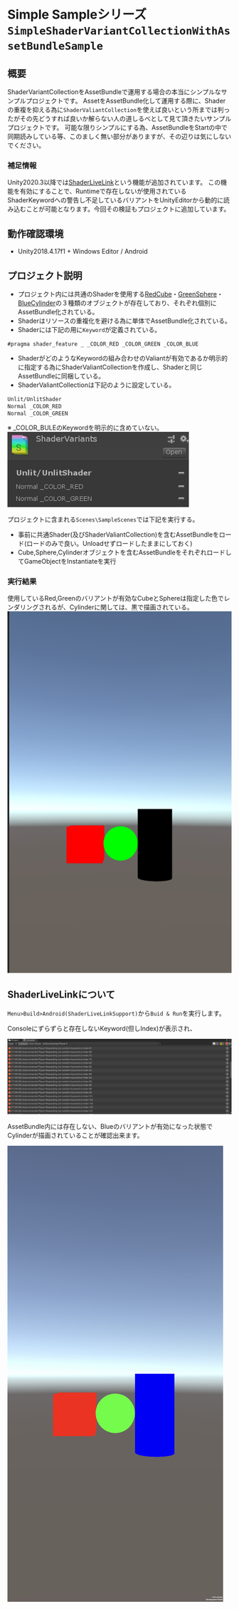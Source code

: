 # Simple Sampleシリーズ`SimpleShaderVariantCollectionWithAssetBundleSample`

## 概要

ShaderVariantCollectionをAssetBundleで運用する場合の本当にシンプルなサンプルプロジェクトです。
AssetをAssetBundle化して運用する際に、Shaderの重複を抑える為に`ShaderValiantCollection`を使えば良いという所までは判ったがその先どうすれば良いか解らない人の道しるべとして見て頂きたいサンプルプロジェクトです。
可能な限りシンプルにする為、AssetBundleをStartの中で同期読みしている等、このましく無い部分がありますが、その辺りは気にしないでください。

### 補足情報

Unity2020.3以降では[ShaderLiveLink](https://docs.unity3d.com/ja/2020.3/ScriptReference/BuildOptions.ShaderLivelinkSupport.html)という機能が追加されています。
この機能を有効にすることで、Runtimeで存在しないが使用されているShaderKeywordへの警告し不足しているバリアントをUnityEditorから動的に読み込むことが可能となります。今回その検証もプロジェクトに追加しています。

## 動作確認環境

- Unity2018.4.17f1 + Windows Editor / Android

## プロジェクト説明

- プロジェクト内には共通のShaderを使用する[RedCube](Docs/image/b6faf2b8ca6b8ffdd21f606df9c81251.png)・[GreenSphere](Docs/image/508572e96327a52d20846db4ccd59c5c.png)・[BlueCylinder](052e2d3455fc7a292e06d23f8ab3bae4.png)の３種類のオブジェクトが存在しており、それぞれ個別にAssetBundle化されている。
- Shaderはリソースの重複化を避ける為に単体でAssetBundle化されている。
- Shaderには下記の用に`Keyword`が定義されている。

```:.shader
#pragma shader_feature _ _COLOR_RED _COLOR_GREEN _COLOR_BLUE
```

- ShaderがどのようなKeywordの組み合わせのValiantが有効であるか明示的に指定する為にShaderValiantCollectionを作成し、Shaderと同じAssetBundleに同梱している。
- ShaderValiantCollectionは下記のように設定している。

```:.shader
Unlit/UnlitShader
Normal _COLOR_RED
Normal _COLOR_GREEN
```

※ _COLOR_BULEのKeywordを明示的に含めていない。
![alt text](Docs/image/d3545b8dbf0431e317cb435ed03bd41b.png)

プロジェクトに含まれる`Scenes\SampleScenes`では下記を実行する。

- 事前に共通Shader(及びShaderValiantCollection)を含むAssetBundleをロード(ロードのみで良い。Unloadせずロードしたままにしておく)
- Cube,Sphere,Cylinderオブジェクトを含むAssetBundleをそれぞれロードしてGameObjectをInstantiateを実行

### 実行結果

使用しているRed,Greenのバリアントが有効なCubeとSphereは指定した色でレンダリングされるが、Cylinderに関しては、黒で描画されている。<br>
![alt text](Docs/image/c7488b0433421e146c1164f32726b44a.png)

## ShaderLiveLinkについて

`Menu>Build>Android(ShaderLiveLinkSupport)`から`Buid & Run`を実行します。

Consoleにずらずらと存在しないKeyword(但しIndex)が表示され、

![alt text](Docs\image\2021-09-14-113459.png)

AssetBundle内には存在しない、Blueのバリアントが有効になった状態でCylinderが描画されていることが確認出来ます。

![alt text](Docs\image\ShaderLiveLinkSupport.png)

